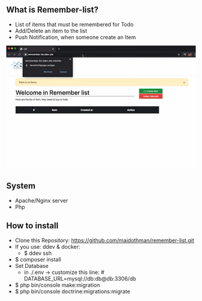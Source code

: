 ## What is Remember-list?
* List of items that must be remembered for Todo
* Add/Delete an item to the list
* Push Notification, when someone create an Item

![](https://raw.githubusercontent.com/majdothman/remember-list/master/public/assets/img/remember-list.gif)

## System
* Apache/Nginx  server
* Php

## How to install
* Clone this Repository: https://github.com/majdothman/remember-list.git
* If you use: ddev & docker:
    * $ ddev ssh
* $ composer install
* Set Database
    *  in ./.env -> customize this line: # DATABASE_URL=mysql://db:db@db:3306/db
* $ php bin/console make:migration
* $ php bin/console doctrine:migrations:migrate


